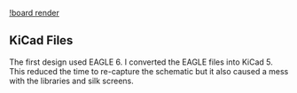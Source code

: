 [!board render](../images/Reflow%20Control%20Board%20Rev%202%203d%20render.jpg)

## KiCad Files
The first design used EAGLE 6. I converted the EAGLE files into KiCad 5. This reduced the time to re-capture the schematic but it also caused a mess with the libraries and silk screens.

